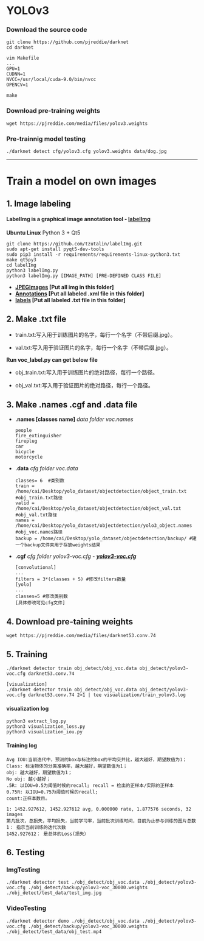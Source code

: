 # YOLOv3
### Download the source code
    git clone https://github.com/pjreddie/darknet
    cd darknet
    
    vim Makefile
    ...
    GPU=1
    CUDNN=1
    NVCC=/usr/local/cuda-9.0/bin/nvcc
    OPENCV=1
    
    make
### Download pre-training weights
    wget https://pjreddie.com/media/files/yolov3.weights
### Pre-trainnig model testing
    ./darknet detect cfg/yolov3.cfg yolov3.weights data/dog.jpg
    
***
# Train a model on own images
## 1. Image labeling 
#### LabelImg is a graphical image annotation tool - [labelImg](https://github.com/tzutalin/labelImg)
__Ubuntu Linux__
Python 3 + Qt5   
    
    git clone https://github.com/tzutalin/labelImg.git
    sudo apt-get install pyqt5-dev-tools
    sudo pip3 install -r requirements/requirements-linux-python3.txt
    make qt5py3
    cd labelImg
    python3 labelImg.py
    python3 labelImg.py [IMAGE_PATH] [PRE-DEFINED CLASS FILE]

* __[JPEGImages](https://github.com/yehengchen/ObjectDetection/tree/master/OneStage/yolo/yolov3/JPEGImages) [Put all img in this folder]__
* __[Annotations](https://github.com/yehengchen/ObjectDetection/tree/master/OneStage/yolo/yolov3/Annotations) [Put all labeled .xml file in this folder]__
* __[labels](https://github.com/yehengchen/ObjectDetection/tree/master/OneStage/yolo/yolov3/labels) [Put all labeled .txt file in this folder]__

## 2. Make .txt file

* train.txt:写入用于训练图片的名字，每行一个名字（不带后缀.jpg）。

* val.txt:写入用于验证图片的名字，每行一个名字（不带后缀.jpg）。


__Run voc_label.py can get below file__

* obj_train.txt:写入用于训练图片的绝对路径，每行一个路径。

* obj_val.txt:写入用于验证图片的绝对路径，每行一个路径。

## 3. Make .names .cgf and .data file 
* __.names [classes name]__
*data folder voc.names*

      people 
      fire_extinguisher
      fireplug
      car
      bicycle
      motorcycle  

* __.data__ 
*cfg folder voc.data*
     
      classes= 6  #类别数
      train = /home/cai/Desktop/yolo_dataset/objectdetection/object_train.txt #obj_train.txt路径
      valid = /home/cai/Desktop/yolo_dataset/objectdetection/object_val.txt  #obj_val.txt路径
      names = /home/cai/Desktop/yolo_dataset/objectdetection/yolo3_object.names #obj_voc.names路径
      backup = /home/cai/Desktop/yolo_dataset/objectdetection/backup/ #建一个backup文件夹用于存放weights结果
 
 * __.cgf__
 *cfg folder yolov3-voc.cfg - __[yolov3-voc.cfg](https://github.com/yehengchen/ObjectDetection/blob/master/OneStage/yolo/yolov3/yolov3-voc.cfg)__*
       
       [convolutional]
       ...
       filters = 3*(classes + 5) #修改filters数量
       [yolo]
       ...
       classes=5 #修改类别数
       [具体修改可见cfg文件]
       
## 4. Download pre-taining weights
    wget https://pjreddie.com/media/files/darknet53.conv.74
## 5. Training
    ./darknet detector train obj_detect/obj_voc.data obj_detect/yolov3-voc.cfg darknet53.conv.74
    
    [visualization]
    ./darknet detector train obj_detect/obj_voc.data obj_detect/yolov3-voc.cfg darknet53.conv.74 2>1 | tee visualization/train_yolov3.log

#### visualization log
    
    python3 extract_log.py
    python3 visualization_loss.py
    python3 visualization_iou.py

#### Training log

    Avg IOU:当前迭代中，预测的box与标注的box的平均交并比，越大越好，期望数值为1；
    Class: 标注物体的分类准确率，越大越好，期望数值为1；
    obj: 越大越好，期望数值为1；
    No obj: 越小越好；
    .5R: 以IOU=0.5为阈值时候的recall; recall = 检出的正样本/实际的正样本
    0.75R: 以IOU=0.75为阈值时候的recall;
    count:正样本数目。 
    
    1: 1452.927612, 1452.927612 avg, 0.000000 rate, 1.877576 seconds, 32 images
    第几批次，总损失，平均损失，当前学习率，当前批次训练时间，目前为止参与训练的图片总数
    1： 指示当前训练的迭代次数
    1452.927612： 是总体的Loss(损失）

## 6. Testing
### ImgTesting
    ./darknet detector test ./obj_detect/obj_voc.data ./obj_detect/yolov3-voc.cfg ./obj_detect/backup/yolov3-voc_30000.weights ./obj_detect/test_data/test_img.jpg
### VideoTesting
    ./darknet detector demo ./obj_detect/obj_voc.data ./obj_detect/yolov3-voc.cfg ./obj_detect/backup/yolov3-voc_30000.weights ./obj_detect/test_data/obj_test.mp4
    
